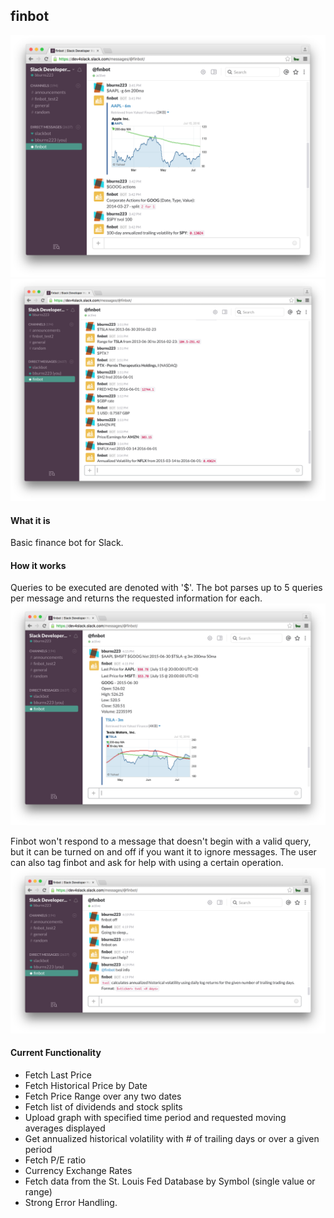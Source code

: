 ## finbot

![screenshot](/screenshots/finbot1.png?raw=true "finbot 1")
![screenshot](/screenshots/finbot2.png?raw=true "finbot 2")

#### What it is
Basic finance bot for Slack. 

#### How it works
Queries to be executed are denoted with '$'. The bot parses up to 5 queries per message and returns the requested information for each.
![screenshot](/screenshots/finbot3.png?raw=true "finbot 3")

Finbot won't respond to a message that doesn't begin with a valid query, but it can be turned on and off if you want it to ignore messages.
The user can also tag finbot and ask for help with using a certain operation. 
![screenshot](/screenshots/finbot4.png?raw=true "finbot 4")


#### Current Functionality
* Fetch Last Price
* Fetch Historical Price by Date
* Fetch Price Range over any two dates
* Fetch list of dividends and stock splits
* Upload graph with specified time period and requested moving averages displayed
* Get annualized historical volatility with # of trailing days or over a given period
* Fetch P/E ratio
* Currency Exchange Rates
* Fetch data from the St. Louis Fed Database by Symbol (single value or range)
* Strong Error Handling. 
